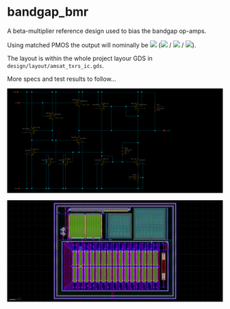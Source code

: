 # bandgap_bmr

A beta-multiplier reference design used to bias the bandgap op-amps.

Using matched PMOS the output will nominally be <img src="https://render.githubusercontent.com/render/math?math=5 ~\mu A"> (<img src="https://render.githubusercontent.com/render/math?math=tt"> / <img src="https://render.githubusercontent.com/render/math?math=1.8 ~V"> / <img src="https://render.githubusercontent.com/render/math?math=27 ~^\circ C">).

The layout is within the whole project layour GDS in `design/layout/amsat_txrs_ic.gds`.

More specs and test results to follow...

![Schematic](doc/bandgap_bmr_sch.svg "Schematic")

![Layout](doc/bandgap_bmr_lay.png "Layout")